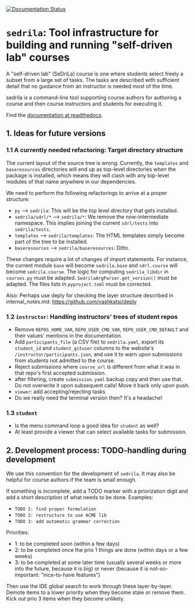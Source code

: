 [![Documentation Status](https://readthedocs.org/projects/sedrila/badge/?version=latest)](https://sedrila.readthedocs.io/en/latest/?badge=latest)

# `sedrila`: Tool infrastructure for building and running "self-driven lab" courses

A "self-driven lab" (SeDriLa) course is one where students select freely 
a subset from a large set of tasks.
The tasks are described with sufficient detail that no guidance from an instructor
is needed most of the time.

sedrila is a command-line tool supporting course authors for authoring a course
and then course instructors and students for executing it.

Find the [documentation at readthedocs](https://sedrila.readthedocs.io).


## 1. Ideas for future versions


### 1.1 A currently needed refactoring: Target directory structure

The current layout of the source tree is wrong.
Currently, the `templates` and `baseresources` directories will end up 
as top-level directories when the package is installed,
which means they will clash with any top-level modules of that name
anywhere in our dependencies.

We need to perform the following refactorings to arrive at a proper structure:

- `py` --> `sedrila`: This will be the top level directory that gets installed.
- `sedrila/sdrl/*` --> `sedrila/*`: We remove the now-intermediate namespace.
  This implies joining the current `sdrl/tests` into `sedrila/tests`.
- `templates` --> `sedrila/templates`: The HTML templates simply become part of the
  tree to be installed.
- `baseresources` --> `sedrila/baseresources`: Ditto.

These changes require a lot of changes of import statements.
For instance, the current module `base` will become `sedrila.base`
and `sdrl.course` will become `sedrila.course`.
The logic for computing `sedrila_libdir` in `courses.py` must be adapted.
`SedrilaArgParser.get_version()` must be adapted.
The files lists in `pyproject.toml` must be corrected.

Also: Perhaps use deply for checking the layer structure described in internal_notes.md:
https://github.com/vashkatsi/deply


### 1.2 `instructor`: Handling instructors' trees of student repos

- Remove  `REPOS_HOME_VAR`, `REPO_USER_CMD_VAR`, `REPO_USER_CMD_DEFAULT`
  and their values' mentions in the documentation.
- Add `participants_file` (a CSV file) to `sedrila.yaml`, 
  export its `student_id` and `student_gituser` columns to the website's `/instructor/participants.json`, and 
  use it to warn upon submissions from students not admitted to the course.
- Reject submissions where `course_url` is different from what it was in that repo's first accepted submission.
- after filtering, create `submission.yaml` backup copy and then use that.
  Do not overwrite it upon subsequent calls!
  Move it back only upon push.
- `viewer`: add accepting/rejecting tasks
- Do we really need the terminal version then? It's a headache!


### 1.3 `student`

- Is the menu command loop a good idea for `student` as well?
- At least provide a viewer that can select available tasks for submission.


## 2. Development process: TODO-handling during development

We use this convention for the development of `sedrila`.
It may also be helpful for course authors if the team is small enough.

If something is incomplete, add a TODO marker with a priorization digit and
add a short description of what needs to be done. Examples:
- `TODO 1: find proper formulation`
- `TODO 2: restructure to use ACME lib`
- `TODO 3: add automatic grammar correction`

Priorities:
- 1: to be completed soon (within a few days)
- 2: to be completed once the prio 1 things are done (within days or a few weeks)
- 3: to be completed at some later time (usually several weeks or more into the future,
  because it is big) or never (because it is not-so-important: "nice-to-have features")

Then use the IDE global search to work through these layer-by-layer.
Demote items to a lower priority when they become stale or remove them.
Kick out prio 3 items when they become unlikely.
